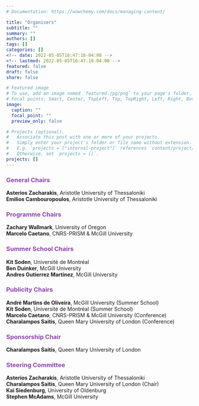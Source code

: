 ```yaml
---
# Documentation: https://wowchemy.com/docs/managing-content/

title: "Organisers"
subtitle: ""
summary: ""
authors: []
tags: []
categories: []
<!-- date: 2022-05-05T16:47:18-04:00 -->
<!-- lastmod: 2022-05-05T16:47:18-04:00 -->
featured: false
draft: false
share: false

# Featured image
# To use, add an image named `featured.jpg/png` to your page's folder.
# Focal points: Smart, Center, TopLeft, Top, TopRight, Left, Right, BottomLeft, Bottom, BottomRight.
image:
  caption: ""
  focal_point: ""
  preview_only: false

# Projects (optional).
#   Associate this post with one or more of your projects.
#   Simply enter your project's folder or file name without extension.
#   E.g. `projects = ["internal-project"]` references `content/project/deep-learning/index.md`.
#   Otherwise, set `projects = []`.
projects: []
---
```


### <span style="color:#8E44AD;">General Chairs</span>

<b>Asterios Zacharakis</b>, Aristotle University of Thessaloniki <br>
<b>Emilios Cambouropoulos</b>, Aristotle University of Thessaloniki

### <span style="color:#8E44AD">Programme Chairs</span>

<b>Zachary Wallmark</b>, University of Oregon <br>
<b>Marcelo Caetano</b>, CNRS-PRISM & McGill University

### <span style="color:#8E44AD">Summer School Chairs</span>

<b>Kit Soden</b>, Université de Montréal <br>
<b>Ben Duinker</b>, McGill University <br>
<b>Andres Gutierrez Martinez</b>, McGill University

### <span style="color:#8E44AD">Publicity Chairs</span>

<b>André Martins de Oliveira</b>, McGill University (Summer School) <br>
<b>Kit Soden</b>, Université de Montréal (Summer School) <br>
<b>Marcelo Caetano</b>, CNRS-PRISM & McGill University (Conference) <br>
<b>Charalampos Saitis</b>, Queen Mary University of London (Conference)

### <span style="color:#8E44AD">Sponsorship Chair</span>

<b>Charalampos Saitis</b>, Queen Mary University of London

<!-- ### <span style="color:#8E44AD">Website Chairs</span> -->

<!-- <b>Kit Soden</b>, Université de Montréal (Summer School) <br> -->


### <span style="color:#8E44AD">Steering Committee</span> 

<b>Asterios Zacharakis</b>, Aristotle University of Thessaloniki <br>
<b>Charalampos Saitis</b>, Queen Mary University of London (Chair) <br>
<b>Kai Siedenburg</b>, University of Oldenburg <br>
<b>Stephen McAdams</b>, McGill University
